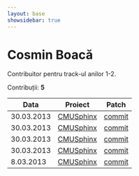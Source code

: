 ```yaml
---
layout: base
showsidebar: true
---
```


# Cosmin Boacă

Contribuitor pentru track-ul anilor 1-2.

Contribuții: **5**

|Data |Proiect | Patch |
|-----|--------|-------|
|30.03.2013|[CMUSphinx][sphinx]|[commit](http://sourceforge.net/p/cmusphinx/code/11730/)|
|30.03.2013|[CMUSphinx][sphinx]|[commit](http://sourceforge.net/p/cmusphinx/code/11729/)|
|30.03.2013|[CMUSphinx][sphinx]|[commit](http://sourceforge.net/p/cmusphinx/code/11728/)|
|30.03.2013|[CMUSphinx][sphinx]|[commit](http://sourceforge.net/p/cmusphinx/code/11725/)|
| 8.03.2013|[CMUSphinx][sphinx]|[commit](http://sourceforge.net/p/cmusphinx/code/11739/)|

[sphinx]: http://cmusphinx.sourceforge.net/ "CMUSphinx"
